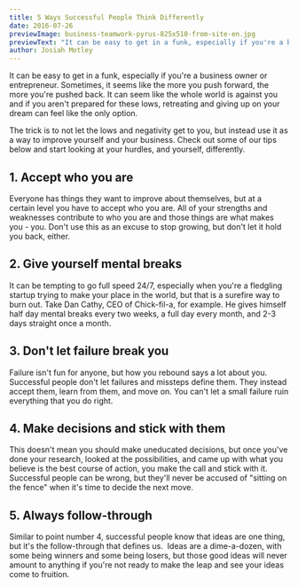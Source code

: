 ```yaml
---
title: 5 Ways Successful People Think Differently
date: 2016-07-26
previewImage: business-teamwork-pyrus-825x510-from-site-en.jpg
previewText: "It can be easy to get in a funk, especially if you're a business owner or entrepreneur. Sometimes, it seems like the more you push forward, the more you're pushed back. It can seem like the whole world is against you and if you aren't prepared for these lows, retreating and giving up on your dream can feel like the only option."
author: Josiah Motley
---
```

It can be easy to get in a funk, especially if you're a business owner or entrepreneur. Sometimes, it seems like the more you push forward, the more you're pushed back. It can seem like the whole world is against you and if you aren't prepared for these lows, retreating and giving up on your dream can feel like the only option.

The trick is to not let the lows and negativity get to you, but instead use it as a way to improve yourself and your business. Check out some of our tips below and start looking at your hurdles, and yourself, differently.

## 1\. Accept who you are

Everyone has things they want to improve about themselves, but at a certain level you have to accept who you are. All of your strengths and weaknesses contribute to who you are and those things are what makes you - you. Don't use this as an excuse to stop growing, but don't let it hold you back, either.

## 2\. Give yourself mental breaks

It can be tempting to go full speed 24/7, especially when you're a fledgling startup trying to make your place in the world, but that is a surefire way to burn out. Take Dan Cathy, CEO of Chick-fil-a, for example. He gives himself half day mental breaks every two weeks, a full day every month, and 2-3 days straight once a month.

## 3\. Don't let failure break you

Failure isn't fun for anyone, but how you rebound says a lot about you. Successful people don't let failures and missteps define them. They instead accept them, learn from them, and move on. You can't let a small failure ruin everything that you do right.

## 4\. Make decisions and stick with them

This doesn't mean you should make uneducated decisions, but once you've done your research, looked at the possibilities, and came up with what you believe is the best course of action, you make the call and stick with it. Successful people can be wrong, but they'll never be accused of "sitting on the fence" when it's time to decide the next move.

## 5\. Always follow-through

Similar to point number 4, successful people know that ideas are one thing, but it's the follow-through that defines us.  Ideas are a dime-a-dozen, with some being winners and some being losers, but those good ideas will never amount to anything if you're not ready to make the leap and see your ideas come to fruition.